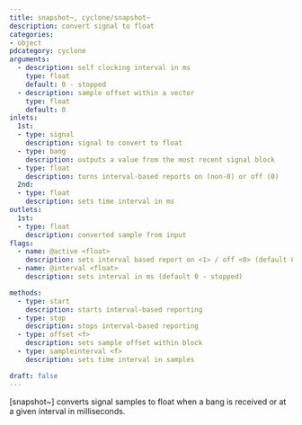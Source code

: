 ```yaml
---
title: snapshot~, cyclone/snapshot~
description: convert signal to float
categories:
- object
pdcategory: cyclone
arguments:
  - description: self clocking interval in ms
    type: float
    default: 0 - stopped
  - description: sample offset within a vector
    type: float
    default: 0
inlets:
  1st:
  - type: signal
    description: signal to convert to float
  - type: bang
    description: outputs a value from the most recent signal block
  - type: float
    description: turns interval-based reports on (non-0) or off (0)
  2nd:
  - type: float
    description: sets time interval in ms
outlets:
  1st:
  - type: float
    description: converted sample from input
flags:
  - name: @active <float>
    description: sets interval based report on <1> / off <0> (default 0)
  - name: @interval <float>
    description: sets interval in ms (default 0 - stopped)

methods:
  - type: start
    description: starts interval-based reporting
  - type: stop
    description: stops interval-based reporting
  - type: offset <f>
    description: sets sample offset within block
  - type: sampleinterval <f>
    description: sets time interval in samples

draft: false
---
```


[snapshot~] converts signal samples to float when a bang is received or at a given interval in milliseconds.

